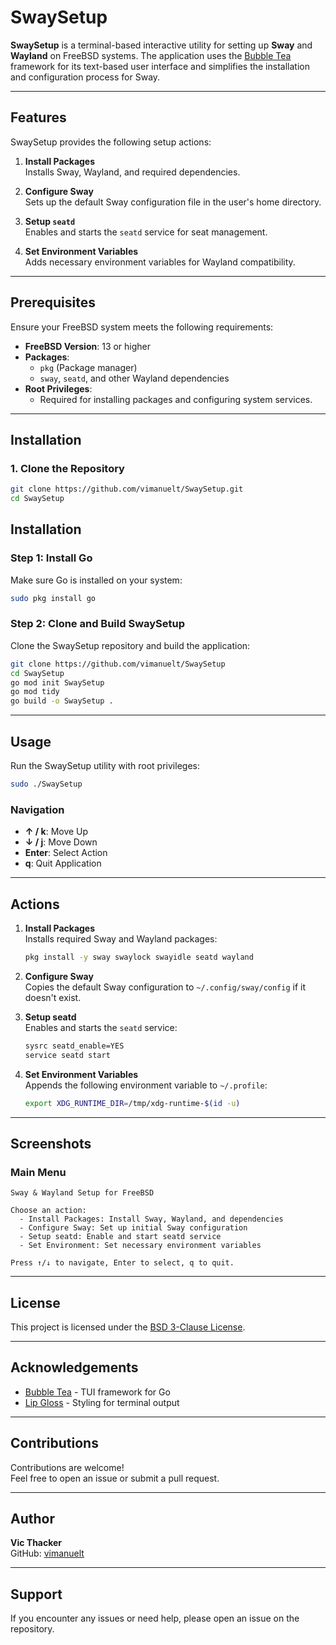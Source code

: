 # SwaySetup

**SwaySetup** is a terminal-based interactive utility for setting up **Sway** and **Wayland** on FreeBSD systems. The application uses the [Bubble Tea](https://github.com/charmbracelet/bubbletea) framework for its text-based user interface and simplifies the installation and configuration process for Sway.

---

## Features

SwaySetup provides the following setup actions:

1. **Install Packages**  
   Installs Sway, Wayland, and required dependencies.

2. **Configure Sway**  
   Sets up the default Sway configuration file in the user's home directory.

3. **Setup `seatd`**  
   Enables and starts the `seatd` service for seat management.

4. **Set Environment Variables**  
   Adds necessary environment variables for Wayland compatibility.

---

## Prerequisites

Ensure your FreeBSD system meets the following requirements:

- **FreeBSD Version**: 13 or higher
- **Packages**:
   - `pkg` (Package manager)
   - `sway`, `seatd`, and other Wayland dependencies
- **Root Privileges**:
   - Required for installing packages and configuring system services.

---

## Installation

### 1. Clone the Repository

```bash
git clone https://github.com/vimanuelt/SwaySetup.git
cd SwaySetup
```
## Installation

### Step 1: Install Go
Make sure Go is installed on your system:

```bash
sudo pkg install go
```

### Step 2: Clone and Build SwaySetup

Clone the SwaySetup repository and build the application:

```bash
git clone https://github.com/vimanuelt/SwaySetup
cd SwaySetup
go mod init SwaySetup
go mod tidy
go build -o SwaySetup .
```

---

## Usage

Run the SwaySetup utility with root privileges:

```bash
sudo ./SwaySetup
```

### Navigation

- **↑ / k**: Move Up
- **↓ / j**: Move Down
- **Enter**: Select Action
- **q**: Quit Application

---

## Actions

1. **Install Packages**  
   Installs required Sway and Wayland packages:

   ```bash
   pkg install -y sway swaylock swayidle seatd wayland
   ```

2. **Configure Sway**  
   Copies the default Sway configuration to `~/.config/sway/config` if it doesn't exist.

3. **Setup seatd**  
   Enables and starts the `seatd` service:

   ```bash
   sysrc seatd_enable=YES
   service seatd start
   ```

4. **Set Environment Variables**  
   Appends the following environment variable to `~/.profile`:

   ```bash
   export XDG_RUNTIME_DIR=/tmp/xdg-runtime-$(id -u)
   ```

---

## Screenshots

### Main Menu
```
Sway & Wayland Setup for FreeBSD

Choose an action:
  - Install Packages: Install Sway, Wayland, and dependencies
  - Configure Sway: Set up initial Sway configuration
  - Setup seatd: Enable and start seatd service
  - Set Environment: Set necessary environment variables

Press ↑/↓ to navigate, Enter to select, q to quit.
```

---

## License

This project is licensed under the [BSD 3-Clause License](LICENSE).

---

## Acknowledgements

- [Bubble Tea](https://github.com/charmbracelet/bubbletea) - TUI framework for Go
- [Lip Gloss](https://github.com/charmbracelet/lipgloss) - Styling for terminal output

---

## Contributions

Contributions are welcome!  
Feel free to open an issue or submit a pull request.

---

## Author

**Vic Thacker**  
GitHub: [vimanuelt](https://github.com/vimanuelt)

---

## Support

If you encounter any issues or need help, please open an issue on the repository.


